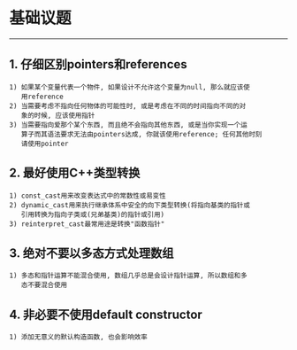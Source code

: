 # **基础议题**
***



## **1. 仔细区别pointers和references**
    1) 如果某个变量代表一个物件, 如果设计不允许这个变量为null, 那么就应该使
       用reference 
    2) 当需要考虑不指向任何物体的可能性时, 或是考虑在不同的时间指向不同的对
       象的时候, 应该使用指针
    3) 当需要指向爱那个某个东西, 而且绝不会指向其他东西, 或是当你实现一个运
       算子而其语法要求无法由pointers达成, 你就该使用reference; 任何其他时刻
       请使用pointer 



## **2. 最好使用C++类型转换**
    1) const_cast用来改变表达式中的常数性或易变性
    2) dynamic_cast用来执行继承体系中安全的向下类型转换(将指向基类的指针或
       引用转换为指向子类或(兄弟基类)的指针或引用)
    3) reinterpret_cast最常用途是转换"函数指针"



## **3. 绝对不要以多态方式处理数组**
    1) 多态和指针运算不能混合使用, 数组几乎总是会设计指针运算, 所以数组和多
       态不要混合使用



## **4. 非必要不使用default constructor**
    1) 添加无意义的默认构造函数, 也会影响效率
